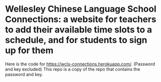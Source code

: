 # Wellesley Chinese Language School Connections: a website for teachers to add their available time slots to a schedule, and for students to sign up for them
Here is the code for https://wcls-connections.herokuapp.com/. (Password and key excluded)
This repo is a copy of the repo that contains the password and key.

